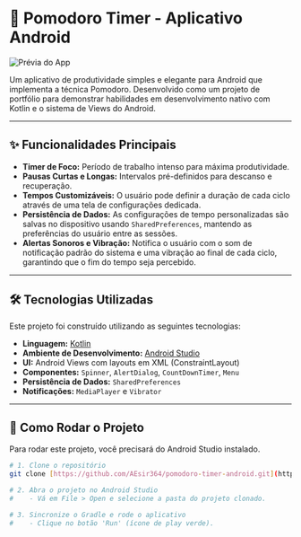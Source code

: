 # 🍅 Pomodoro Timer - Aplicativo Android

![Prévia do App](https://github.com/user-attachments/assets/e7d50e38-86d7-4fc7-9398-7f9ef1b820dc)

Um aplicativo de produtividade simples e elegante para Android que implementa a técnica Pomodoro. Desenvolvido como um projeto de portfólio para demonstrar habilidades em desenvolvimento nativo com Kotlin e o sistema de Views do Android.

---

## ✨ Funcionalidades Principais

* **Timer de Foco:** Período de trabalho intenso para máxima produtividade.
* **Pausas Curtas e Longas:** Intervalos pré-definidos para descanso e recuperação.
* **Tempos Customizáveis:** O usuário pode definir a duração de cada ciclo através de uma tela de configurações dedicada.
* **Persistência de Dados:** As configurações de tempo personalizadas são salvas no dispositivo usando `SharedPreferences`, mantendo as preferências do usuário entre as sessões.
* **Alertas Sonoros e Vibração:** Notifica o usuário com o som de notificação padrão do sistema e uma vibração ao final de cada ciclo, garantindo que o fim do tempo seja percebido.

---

## 🛠️ Tecnologias Utilizadas

Este projeto foi construído utilizando as seguintes tecnologias:

* **Linguagem:** [Kotlin](https://kotlinlang.org/)
* **Ambiente de Desenvolvimento:** [Android Studio](https://developer.android.com/studio)
* **UI:** Android Views com layouts em XML (ConstraintLayout)
* **Componentes:** `Spinner`, `AlertDialog`, `CountDownTimer`, `Menu`
* **Persistência de Dados:** `SharedPreferences`
* **Notificações:** `MediaPlayer` e `Vibrator`

---

## 🚀 Como Rodar o Projeto

Para rodar este projeto, você precisará do Android Studio instalado.

```bash
# 1. Clone o repositório
git clone [https://github.com/AEsir364/pomodoro-timer-android.git](https://github.com/AEsir364/pomodoro-timer-android.git)

# 2. Abra o projeto no Android Studio
#    - Vá em File > Open e selecione a pasta do projeto clonado.

# 3. Sincronize o Gradle e rode o aplicativo
#    - Clique no botão 'Run' (ícone de play verde).
```
